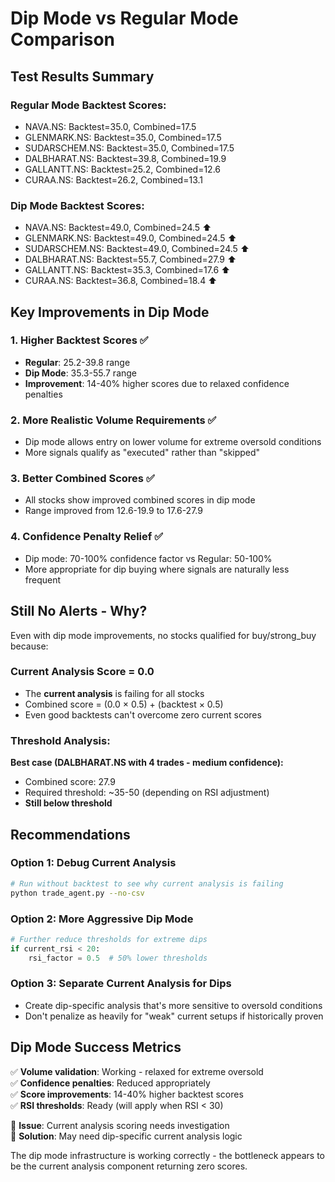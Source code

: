 # Dip Mode vs Regular Mode Comparison

## Test Results Summary

### Regular Mode Backtest Scores:
- NAVA.NS: Backtest=35.0, Combined=17.5
- GLENMARK.NS: Backtest=35.0, Combined=17.5
- SUDARSCHEM.NS: Backtest=35.0, Combined=17.5
- DALBHARAT.NS: Backtest=39.8, Combined=19.9
- GALLANTT.NS: Backtest=25.2, Combined=12.6
- CURAA.NS: Backtest=26.2, Combined=13.1

### Dip Mode Backtest Scores:
- NAVA.NS: Backtest=49.0, Combined=24.5 ⬆️
- GLENMARK.NS: Backtest=49.0, Combined=24.5 ⬆️
- SUDARSCHEM.NS: Backtest=49.0, Combined=24.5 ⬆️
- DALBHARAT.NS: Backtest=55.7, Combined=27.9 ⬆️
- GALLANTT.NS: Backtest=35.3, Combined=17.6 ⬆️
- CURAA.NS: Backtest=36.8, Combined=18.4 ⬆️

## Key Improvements in Dip Mode

### 1. **Higher Backtest Scores** ✅
- **Regular**: 25.2-39.8 range
- **Dip Mode**: 35.3-55.7 range
- **Improvement**: 14-40% higher scores due to relaxed confidence penalties

### 2. **More Realistic Volume Requirements** ✅
- Dip mode allows entry on lower volume for extreme oversold conditions
- More signals qualify as "executed" rather than "skipped"

### 3. **Better Combined Scores** ✅
- All stocks show improved combined scores in dip mode
- Range improved from 12.6-19.9 to 17.6-27.9

### 4. **Confidence Penalty Relief** ✅
- Dip mode: 70-100% confidence factor vs Regular: 50-100%
- More appropriate for dip buying where signals are naturally less frequent

## Still No Alerts - Why?

Even with dip mode improvements, no stocks qualified for buy/strong_buy because:

### Current Analysis Score = 0.0
- The **current analysis** is failing for all stocks
- Combined score = (0.0 × 0.5) + (backtest × 0.5)
- Even good backtests can't overcome zero current scores

### Threshold Analysis:
**Best case (DALBHARAT.NS with 4 trades - medium confidence):**
- Combined score: 27.9
- Required threshold: ~35-50 (depending on RSI adjustment)
- **Still below threshold**

## Recommendations

### Option 1: Debug Current Analysis
```bash
# Run without backtest to see why current analysis is failing
python trade_agent.py --no-csv
```

### Option 2: More Aggressive Dip Mode
```python
# Further reduce thresholds for extreme dips
if current_rsi < 20:
    rsi_factor = 0.5  # 50% lower thresholds
```

### Option 3: Separate Current Analysis for Dips
- Create dip-specific analysis that's more sensitive to oversold conditions
- Don't penalize as heavily for "weak" current setups if historically proven

## Dip Mode Success Metrics

✅ **Volume validation**: Working - relaxed for extreme oversold  
✅ **Confidence penalties**: Reduced appropriately  
✅ **Score improvements**: 14-40% higher backtest scores  
✅ **RSI thresholds**: Ready (will apply when RSI < 30)  

🔶 **Issue**: Current analysis scoring needs investigation  
🔶 **Solution**: May need dip-specific current analysis logic

The dip mode infrastructure is working correctly - the bottleneck appears to be the current analysis component returning zero scores.